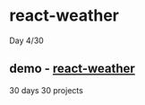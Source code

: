 # react-weather
Day 4/30

demo - [react-weather](https://611fd3ebd112ee0008c80ba9--sleepy-euclid-ff59c2.netlify.app/)
---
30 days 30 projects
